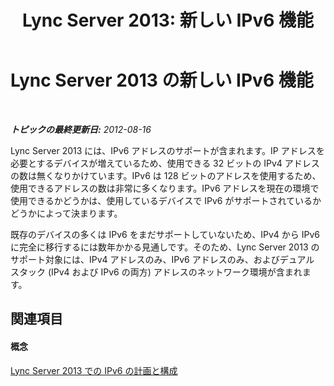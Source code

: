 ﻿---
title: 'Lync Server 2013: 新しい IPv6 機能'
TOCTitle: 新しい IPv6 機能
ms:assetid: fafe1ba6-5a58-4e74-bbf7-856ccc73490b
ms:mtpsurl: https://technet.microsoft.com/ja-jp/library/JJ205409(v=OCS.15)
ms:contentKeyID: 48274191
ms.date: 05/19/2016
mtps_version: v=OCS.15
ms.translationtype: HT
---

# Lync Server 2013 の新しい IPv6 機能

 

_**トピックの最終更新日:** 2012-08-16_

Lync Server 2013 には、IPv6 アドレスのサポートが含まれます。IP アドレスを必要とするデバイスが増えているため、使用できる 32 ビットの IPv4 アドレスの数は無くなりかけています。IPv6 は 128 ビットのアドレスを使用するため、使用できるアドレスの数は非常に多くなります。IPv6 アドレスを現在の環境で使用できるかどうかは、使用しているデバイスで IPv6 がサポートされているかどうかによって決まります。

既存のデバイスの多くは IPv6 をまだサポートしていないため、IPv4 から IPv6 に完全に移行するには数年かかる見通しです。そのため、Lync Server 2013 のサポート対象には、IPv4 アドレスのみ、IPv6 アドレスのみ、およびデュアル スタック (IPv4 および IPv6 の両方) アドレスのネットワーク環境が含まれます。

## 関連項目

#### 概念

[Lync Server 2013 での IPv6 の計画と構成](lync-server-2013-planning-for-and-configuring-ipv6.md)

